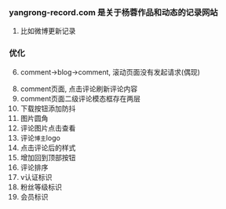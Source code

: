### yangrong-record.com 是关于杨蓉作品和动态的记录网站

01. 比如微博更新记录

### 优化

<!-- 01.  点击评论, 要显示评论才发送请求 -->
<!-- 02. comment页面scroll事件不要触发getblog请求 -->
<!-- 03. comment页面刷新滚动条被遮盖问题 -->
<!-- 04. app blog页面不要触发getcomment请求 -->
<!-- 05. blog页面与comment页面之间切换也会发送请求的bug, 且之前请求到的评论丢失 -->
06. comment->blog->comment, 滚动页面没有发起请求(偶现)
<!-- 07. blog页面 keep-alive -->
08. comment页面, 点击评论刷新评论内容
09.  comment页面二级评论模态框存在两层
10.  下载按钮添加防抖
11.  图片圆角
12. 评论图片点击查看
13. 评论`博主`logo
14. 点击评论后的样式
15. 增加回到顶部按钮
16. 评论排序
17. v认证标识
18. 粉丝等级标识
19. 会员标识
